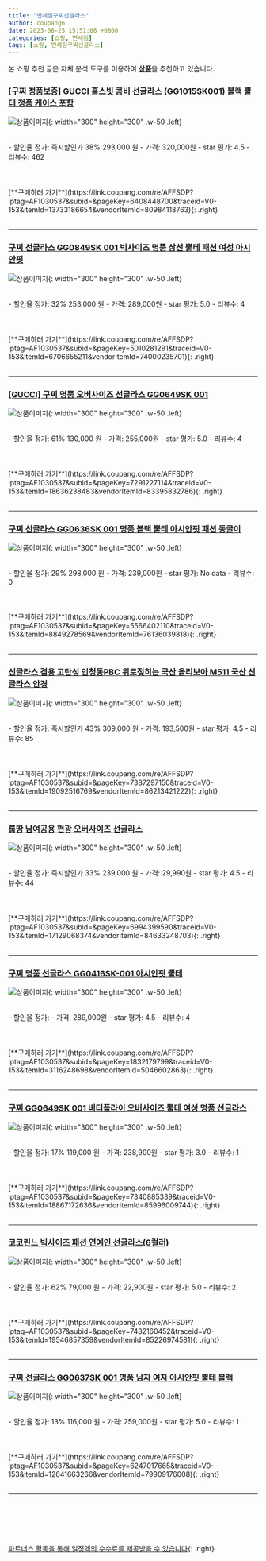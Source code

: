 ```yaml
---
title: "면세점구찌선글라스"
author: coupang6
date: 2023-06-25 15:51:06 +0800
categories: [쇼핑, 면세점]
tags: [쇼핑, 면세점구찌선글라스]
---
```


본 쇼핑 추천 글은 자체 분석 도구를 이용하여 [**상품**](https://link.coupang.com/a/bao1ui)을 추천하고 있습니다.

### [[구찌 정품보증] GUCCI 홀스빗 콤비 선글라스 (GG1015SK001) 블랙 뿔테 정품 케이스 포함](https://link.coupang.com/re/AFFSDP?lptag=AF1030537&subid=&pageKey=6408448700&traceid=V0-153&itemId=13733186654&vendorItemId=80984118763)

![상품이미지](https://thumbnail6.coupangcdn.com/thumbnails/remote/230x230ex/image/vendor_inventory/3669/5b510c0a47cf49541f6a7db92953a5ab3794f0fcda9a388947b21f0d1019.jpg){: width="300" height="300" .w-50 .left}


<br>
- 할인율 정가: 즉시할인가 38%  293,000   원
- 가격: 320,000원
- star 평가: 4.5
- 리뷰수: 462
<br>
<br>
<br>
<br>
[**구매하러 가기**](https://link.coupang.com/re/AFFSDP?lptag=AF1030537&subid=&pageKey=6408448700&traceid=V0-153&itemId=13733186654&vendorItemId=80984118763){: .right}
<br>
<br>

---

### [구찌 선글라스 GG0849SK 001 빅사이즈 명품 삼선 뿔테 패션 여성 아시안핏](https://link.coupang.com/re/AFFSDP?lptag=AF1030537&subid=&pageKey=5010281291&traceid=V0-153&itemId=6706655211&vendorItemId=74000235701)

![상품이미지](https://thumbnail7.coupangcdn.com/thumbnails/remote/230x230ex/image/vendor_inventory/27f0/b26b05338b17e29f30f4cf1513d6293bff12b5fa2c69e3e2e8f6a275be3c.jpg){: width="300" height="300" .w-50 .left}


<br>
- 할인율 정가: 32%  253,000   원
- 가격: 289,000원
- star 평가: 5.0
- 리뷰수: 4
<br>
<br>
<br>
<br>
[**구매하러 가기**](https://link.coupang.com/re/AFFSDP?lptag=AF1030537&subid=&pageKey=5010281291&traceid=V0-153&itemId=6706655211&vendorItemId=74000235701){: .right}
<br>
<br>

---

### [[GUCCI] 구찌 명품 오버사이즈 선글라스 GG0649SK 001](https://link.coupang.com/re/AFFSDP?lptag=AF1030537&subid=&pageKey=7291227114&traceid=V0-153&itemId=18636238483&vendorItemId=83395832786)

![상품이미지](https://thumbnail8.coupangcdn.com/thumbnails/remote/230x230ex/image/vendor_inventory/42a6/5614bf4165e4097af36b990786784af12d4824165cdb036f09fb37279514.jpg){: width="300" height="300" .w-50 .left}


<br>
- 할인율 정가: 61%  130,000   원
- 가격: 255,000원
- star 평가: 5.0
- 리뷰수: 4
<br>
<br>
<br>
<br>
[**구매하러 가기**](https://link.coupang.com/re/AFFSDP?lptag=AF1030537&subid=&pageKey=7291227114&traceid=V0-153&itemId=18636238483&vendorItemId=83395832786){: .right}
<br>
<br>

---

### [구찌 선글라스 GG0636SK 001 명품 블랙 뿔테 아시안핏 패션 동글이](https://link.coupang.com/re/AFFSDP?lptag=AF1030537&subid=&pageKey=5566402110&traceid=V0-153&itemId=8849278569&vendorItemId=76136039818)

![상품이미지](https://thumbnail8.coupangcdn.com/thumbnails/remote/230x230ex/image/vendor_inventory/a659/6cc8d6e45c90ad010338017d54692da7891aa09296384b0fe5fcff597068.jpg){: width="300" height="300" .w-50 .left}


<br>
- 할인율 정가: 29%  298,000   원
- 가격: 239,000원
- star 평가: No data
- 리뷰수: 0
<br>
<br>
<br>
<br>
[**구매하러 가기**](https://link.coupang.com/re/AFFSDP?lptag=AF1030537&subid=&pageKey=5566402110&traceid=V0-153&itemId=8849278569&vendorItemId=76136039818){: .right}
<br>
<br>

---

### [선글라스 겸용 고탄성 인청동PBC 위로젖히는 국산 올리보아 M511 국산 선글라스 안경](https://link.coupang.com/re/AFFSDP?lptag=AF1030537&subid=&pageKey=7387297150&traceid=V0-153&itemId=19092516769&vendorItemId=86213421222)

![상품이미지](https://thumbnail8.coupangcdn.com/thumbnails/remote/230x230ex/image/vendor_inventory/5a0a/4a63888fa9858bd3ca180354b529ba14169e5b40f0176d68d6eb9cd2f5a7.jpg){: width="300" height="300" .w-50 .left}


<br>
- 할인율 정가: 즉시할인가 43%  309,000   원
- 가격: 193,500원
- star 평가: 4.5
- 리뷰수: 85
<br>
<br>
<br>
<br>
[**구매하러 가기**](https://link.coupang.com/re/AFFSDP?lptag=AF1030537&subid=&pageKey=7387297150&traceid=V0-153&itemId=19092516769&vendorItemId=86213421222){: .right}
<br>
<br>

---

### [룹땅 남여공용 편광 오버사이즈 선글라스](https://link.coupang.com/re/AFFSDP?lptag=AF1030537&subid=&pageKey=6994399590&traceid=V0-153&itemId=17129068374&vendorItemId=84633248703)

![상품이미지](https://thumbnail8.coupangcdn.com/thumbnails/remote/230x230ex/image/vendor_inventory/48ec/72069066d0a0d3c10aa0c0d8f32489eb9f9123879a31f9fec6b57d64a1a8.png){: width="300" height="300" .w-50 .left}


<br>
- 할인율 정가: 즉시할인가 33%  239,000   원
- 가격: 29,990원
- star 평가: 4.5
- 리뷰수: 44
<br>
<br>
<br>
<br>
[**구매하러 가기**](https://link.coupang.com/re/AFFSDP?lptag=AF1030537&subid=&pageKey=6994399590&traceid=V0-153&itemId=17129068374&vendorItemId=84633248703){: .right}
<br>
<br>

---

### [구찌 명품 선글라스 GG0416SK-001 아시안핏 뿔테](https://link.coupang.com/re/AFFSDP?lptag=AF1030537&subid=&pageKey=1832179799&traceid=V0-153&itemId=3116248698&vendorItemId=5046602863)

![상품이미지](https://thumbnail7.coupangcdn.com/thumbnails/remote/230x230ex/image/vendor_inventory/f2a4/e3426e903af64dfa41976779ba51cf0d047e5c795e83b4cc15e61943cde1.jpg){: width="300" height="300" .w-50 .left}


<br>
- 할인율 정가: 
- 가격: 289,000원
- star 평가: 4.5
- 리뷰수: 4
<br>
<br>
<br>
<br>
[**구매하러 가기**](https://link.coupang.com/re/AFFSDP?lptag=AF1030537&subid=&pageKey=1832179799&traceid=V0-153&itemId=3116248698&vendorItemId=5046602863){: .right}
<br>
<br>

---

### [구찌 GG0649SK 001 버터플라이 오버사이즈 뿔테 여성 명품 선글라스](https://link.coupang.com/re/AFFSDP?lptag=AF1030537&subid=&pageKey=7340885339&traceid=V0-153&itemId=18867172636&vendorItemId=85996009744)

![상품이미지](https://thumbnail7.coupangcdn.com/thumbnails/remote/230x230ex/image/vendor_inventory/5c8d/3d966e01464be0cb371956191500d01044ca4df75072a17dfb289ce9dd38.jpg){: width="300" height="300" .w-50 .left}


<br>
- 할인율 정가: 17%  119,000   원
- 가격: 238,900원
- star 평가: 3.0
- 리뷰수: 1
<br>
<br>
<br>
<br>
[**구매하러 가기**](https://link.coupang.com/re/AFFSDP?lptag=AF1030537&subid=&pageKey=7340885339&traceid=V0-153&itemId=18867172636&vendorItemId=85996009744){: .right}
<br>
<br>

---

### [코코린느 빅사이즈 패션 연예인 선글라스(6컬러)](https://link.coupang.com/re/AFFSDP?lptag=AF1030537&subid=&pageKey=7482160452&traceid=V0-153&itemId=19546857359&vendorItemId=85226974581)

![상품이미지](https://thumbnail8.coupangcdn.com/thumbnails/remote/230x230ex/image/vendor_inventory/8c7a/f12e215ec2647585d618227d3f3f8d04dabffc8251e34e89ec086edcaa31.jpg){: width="300" height="300" .w-50 .left}


<br>
- 할인율 정가: 62%  79,000   원
- 가격: 22,900원
- star 평가: 5.0
- 리뷰수: 2
<br>
<br>
<br>
<br>
[**구매하러 가기**](https://link.coupang.com/re/AFFSDP?lptag=AF1030537&subid=&pageKey=7482160452&traceid=V0-153&itemId=19546857359&vendorItemId=85226974581){: .right}
<br>
<br>

---

### [구찌 선글라스 GG0637SK 001 명품 남자 여자 아시안핏 뿔테 블랙](https://link.coupang.com/re/AFFSDP?lptag=AF1030537&subid=&pageKey=6247017665&traceid=V0-153&itemId=12641663266&vendorItemId=79909176008)

![상품이미지](https://thumbnail9.coupangcdn.com/thumbnails/remote/230x230ex/image/vendor_inventory/af73/621bc3b5e62d66adb3122d1c0451914872e06d58153593dfa31430480a98.jpg){: width="300" height="300" .w-50 .left}


<br>
- 할인율 정가: 13%  116,000   원
- 가격: 259,000원
- star 평가: 5.0
- 리뷰수: 1
<br>
<br>
<br>
<br>
[**구매하러 가기**](https://link.coupang.com/re/AFFSDP?lptag=AF1030537&subid=&pageKey=6247017665&traceid=V0-153&itemId=12641663266&vendorItemId=79909176008){: .right}
<br>
<br>

---
<br><br><br><br><br> [파트너스 활동을 통해 일정액의 수수료를 제공받을 수 있습니다](https://link.coupang.com/a/bao1ui){: .right}